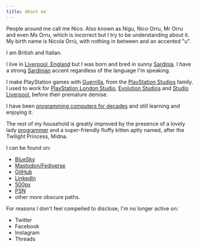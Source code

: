 ```yaml
---
title: About me
---
```


People around me call me Nico. Also known as Nigu, Nico Orru, Mr Orru and even Ms Orru, which is incorrect but I try to be understanding about it.
My birth name is Nicola Orrù, with nothing in between and an accented "u".

I am British and Italian.

I live in [Liverpool, England](https://en.wikipedia.org/wiki/Liverpool) but I was born and bred in sunny [Sardinia](https://en.wikipedia.org/wiki/Sardinia).
I have a strong [Sardinian](https://en.wikipedia.org/wiki/Sardinian_language) accent regardless of the language I'm speaking.

I make PlayStation games with [Guerrilla](https://www.guerrilla-games.com/), from the [PlayStation Studios](https://en.wikipedia.org/wiki/SCE_Worldwide_Studios) family. I used to work for [PlayStation London Studio](https://en.wikipedia.org/wiki/London_Studio), [Evolution Studios](https://en.wikipedia.org/wiki/Evolution_Studios) and [Studio Liverpool](https://en.wikipedia.org/wiki/Psygnosis), before their premature demise.

I have been [programming computers for decades](/resources/cv/nico_orru_cv.pdf) and still learning and enjoying it.

The rest of my household is greatly improved by the presence of a lovely lady [programmer](http://www.doppioslash.com/) and a super-friendly fluffy kitten aptly named, after the Twilight Princess, Midna.

I can be found on:

* [BlueSky](https://bsky.app/profile/itadinanta.bsky.social)
* [Mastodon/Fediverse](https://mastodon.social/@Nigu)
* [GitHub](https://github.com/norru/)
* [LinkedIn](https://uk.linkedin.com/in/norru)
* [500px](https://500px.com/nicoorr)
* [PSN](http://eu.playstation.com/psn/profile/Nigu/)
* other more obscure paths.


For reasons I don't feel compelled to disclose, I'm no longer active on:
* Twitter
* Facebook
* Instagram
* Threads
